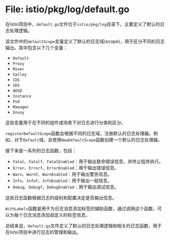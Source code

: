 # File: istio/pkg/log/default.go

在Istio项目中，`default.go`文件位于`istio/pkg/log`目录下，主要定义了默认的日志处理逻辑。

该文件中的`defaultScope`变量定义了默认的日志域(scope)，用于区分不同的日志输出。其中包含以下几个变量：

- `Default`
- `Proxy`
- `Mixer`
- `Galley`
- `CDS`
- `SDS`
- `ADSD`
- `Instance`
- `Pod`
- `Manager`
- `Envoy`
 
这些变量用于在不同的组件或场景下对日志进行分类和区分。

`registerDefaultScope`函数会根据不同的日志域，注册默认的日志处理器。例如，对于`Default`域，会使用`NewDefaultScope`函数创建一个默认的日志处理器。

接下来是一系列的日志函数，包括：

- `Fatal`、`Fatalf`、`FatalEnabled`：用于输出致命错误信息，并终止程序执行。
- `Error`、`Errorf`、`ErrorEnabled`：用于输出错误信息。
- `Warn`、`Warnf`、`WarnEnabled`：用于输出警告信息。
- `Info`、`Infof`、`InfoEnabled`：用于输出一般信息。
- `Debug`、`Debugf`、`DebugEnabled`：用于输出调试信息。

这些日志函数根据日志的级别和配置决定是否输出信息。

`WithLabels`函数是用于为日志消息添加标签的辅助函数，通过调用这个函数，可以为每个日志消息添加自定义的标签信息。

总结来说，`default.go`文件定义了默认的日志处理逻辑和相关的日志函数，用于在Istio项目中进行日志的管理和输出。

